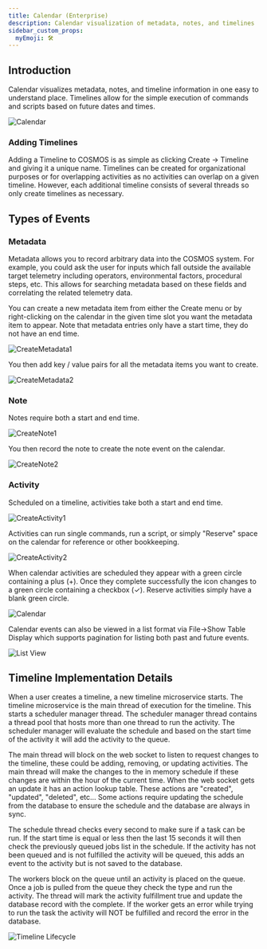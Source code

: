 ```yaml
---
title: Calendar (Enterprise)
description: Calendar visualization of metadata, notes, and timelines
sidebar_custom_props:
  myEmoji: 🛠️
---
```


## Introduction

Calendar visualizes metadata, notes, and timeline information in one easy to understand place. Timelines allow for the simple execution of commands and scripts based on future dates and times.

![Calendar](/img/calendar/blank_calendar.png)

### Adding Timelines

Adding a Timeline to COSMOS is as simple as clicking Create -> Timeline and giving it a unique name. Timelines can be created for organizational purposes or for overlapping activities as no activities can overlap on a given timeline. However, each additional timeline consists of several threads so only create timelines as necessary.

## Types of Events

### Metadata

Metadata allows you to record arbitrary data into the COSMOS system. For example, you could ask the user for inputs which fall outside the available target telemetry including operators, environmental factors, procedural steps, etc. This allows for searching metadata based on these fields and correlating the related telemetry data.

You can create a new metadata item from either the Create menu or by right-clicking on the calendar in the given time slot you want the metadata item to appear. Note that metadata entries only have a start time, they do not have an end time.

![CreateMetadata1](/img/calendar/create_metadata1.png)

You then add key / value pairs for all the metadata items you want to create.

![CreateMetadata2](/img/calendar/create_metadata2.png)

### Note

Notes require both a start and end time.

![CreateNote1](/img/calendar/create_note1.png)

You then record the note to create the note event on the calendar.

![CreateNote2](/img/calendar/create_note2.png)

### Activity

Scheduled on a timeline, activities take both a start and end time.

![CreateActivity1](/img/calendar/create_activity1.png)

Activities can run single commands, run a script, or simply "Reserve" space on the calendar for reference or other bookkeeping.

![CreateActivity2](/img/calendar/create_activity2.png)

When calendar activities are scheduled they appear with a green circle containing a plus (+). Once they complete successfully the icon changes to a green circle containing a checkbox (✓). Reserve activities simply have a blank green circle.

![Calendar](/img/calendar/calendar.png)

Calendar events can also be viewed in a list format via File->Show Table Display which supports pagination for listing both past and future events.

![List View](/img/calendar/list_view.png)

## Timeline Implementation Details

When a user creates a timeline, a new timeline microservice starts. The timeline microservice is the main thread of execution for the timeline. This starts a scheduler manager thread. The scheduler manager thread contains a thread pool that hosts more than one thread to run the activity. The scheduler manager will evaluate the schedule and based on the start time of the activity it will add the activity to the queue.

The main thread will block on the web socket to listen to request changes to the timeline, these could be adding, removing, or updating activities. The main thread will make the changes to the in memory schedule if these changes are within the hour of the current time. When the web socket gets an update it has an action lookup table. These actions are "created", "updated", "deleted", etc... Some actions require updating the schedule from the database to ensure the schedule and the database are always in sync.

The schedule thread checks every second to make sure if a task can be run. If the start time is equal or less then the last 15 seconds it will then check the previously queued jobs list in the schedule. If the activity has not been queued and is not fulfilled the activity will be queued, this adds an event to the activity but is not saved to the database.

The workers block on the queue until an activity is placed on the queue. Once a job is pulled from the queue they check the type and run the activity. The thread will mark the activity fulfillment true and update the database record with the complete. If the worker gets an error while trying to run the task the activity will NOT be fulfilled and record the error in the database.

![Timeline Lifecycle](/img/calendar/timeline_lifecycle.png)
